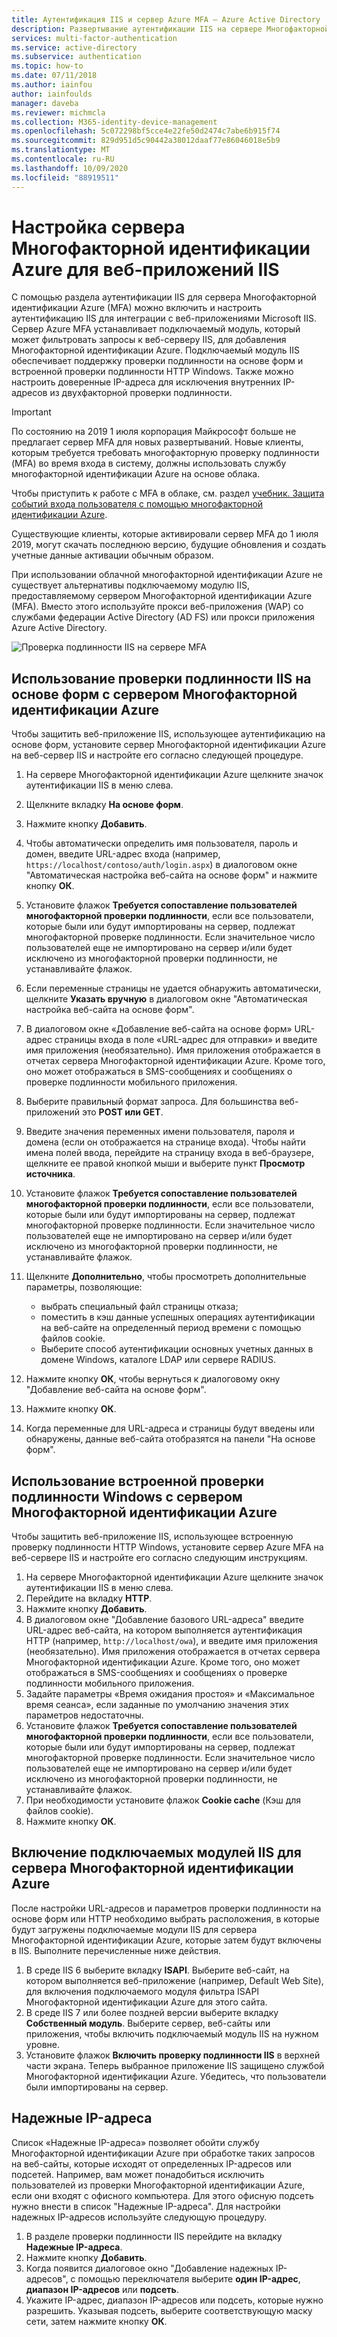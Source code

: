 ```yaml
---
title: Аутентификация IIS и сервер Azure MFA — Azure Active Directory
description: Развертывание аутентификации IIS на сервере Многофакторной идентификации Azure.
services: multi-factor-authentication
ms.service: active-directory
ms.subservice: authentication
ms.topic: how-to
ms.date: 07/11/2018
ms.author: iainfou
author: iainfoulds
manager: daveba
ms.reviewer: michmcla
ms.collection: M365-identity-device-management
ms.openlocfilehash: 5c072298bf5cce4e22fe50d2474c7abe6b915f74
ms.sourcegitcommit: 829d951d5c90442a38012daaf77e86046018e5b9
ms.translationtype: MT
ms.contentlocale: ru-RU
ms.lasthandoff: 10/09/2020
ms.locfileid: "88919511"
---
```

# <a name="configure-azure-multi-factor-authentication-server-for-iis-web-apps"></a>Настройка сервера Многофакторной идентификации Azure для веб-приложений IIS

С помощью раздела аутентификации IIS для сервера Многофакторной идентификации Azure (MFA) можно включить и настроить аутентификацию IIS для интеграции с веб-приложениями Microsoft IIS. Сервер Azure MFA устанавливает подключаемый модуль, который может фильтровать запросы к веб-серверу IIS, для добавления Многофакторной идентификации Azure. Подключаемый модуль IIS обеспечивает поддержку проверки подлинности на основе форм и встроенной проверки подлинности HTTP Windows. Также можно настроить доверенные IP-адреса для исключения внутренних IP-адресов из двухфакторной проверки подлинности.

> [!IMPORTANT]
> По состоянию на 2019 1 июля корпорация Майкрософт больше не предлагает сервер MFA для новых развертываний. Новые клиенты, которым требуется требовать многофакторную проверку подлинности (MFA) во время входа в систему, должны использовать службу многофакторной идентификации Azure на основе облака.
>
> Чтобы приступить к работе с MFA в облаке, см. раздел [учебник. Защита событий входа пользователя с помощью многофакторной идентификации Azure](tutorial-enable-azure-mfa.md).
>
> Существующие клиенты, которые активировали сервер MFA до 1 июля 2019, могут скачать последнюю версию, будущие обновления и создать учетные данные активации обычным образом.
>
> При использовании облачной многофакторной идентификации Azure не существует альтернативы подключаемому модулю IIS, предоставляемому сервером Многофакторной идентификации Azure (MFA). Вместо этого используйте прокси веб-приложения (WAP) со службами федерации Active Directory (AD FS) или прокси приложения Azure Active Directory.

![Проверка подлинности IIS на сервере MFA](./media/howto-mfaserver-iis/iis.png)

## <a name="using-form-based-iis-authentication-with-azure-multi-factor-authentication-server"></a>Использование проверки подлинности IIS на основе форм с сервером Многофакторной идентификации Azure

Чтобы защитить веб-приложение IIS, использующее аутентификацию на основе форм, установите сервер Многофакторной идентификации Azure на веб-сервер IIS и настройте его согласно следующей процедуре.

1. На сервере Многофакторной идентификации Azure щелкните значок аутентификации IIS в меню слева.
2. Щелкните вкладку **На основе форм**.
3. Нажмите кнопку **Добавить**.
4. Чтобы автоматически определить имя пользователя, пароль и домен, введите URL-адрес входа (например, `https://localhost/contoso/auth/login.aspx`) в диалоговом окне "Автоматическая настройка веб-сайта на основе форм" и нажмите кнопку **ОК**.
5. Установите флажок **Требуется сопоставление пользователей многофакторной проверки подлинности**, если все пользователи, которые были или будут импортированы на сервер, подлежат многофакторной проверке подлинности. Если значительное число пользователей еще не импортировано на сервер и/или будет исключено из многофакторной проверки подлинности, не устанавливайте флажок.
6. Если переменные страницы не удается обнаружить автоматически, щелкните **Указать вручную** в диалоговом окне "Автоматическая настройка веб-сайта на основе форм".
7. В диалоговом окне «Добавление веб-сайта на основе форм» URL-адрес страницы входа в поле «URL-адрес для отправки» и введите имя приложения (необязательно). Имя приложения отображается в отчетах сервера Многофакторной идентификации Azure. Кроме того, оно может отображаться в SMS-сообщениях и сообщениях о проверке подлинности мобильного приложения.
8. Выберите правильный формат запроса. Для большинства веб-приложений это **POST или GET**.
9. Введите значения переменных имени пользователя, пароля и домена (если он отображается на странице входа). Чтобы найти имена полей ввода, перейдите на страницу входа в веб-браузере, щелкните ее правой кнопкой мыши и выберите пункт **Просмотр источника**.
10. Установите флажок **Требуется сопоставление пользователей многофакторной проверки подлинности**, если все пользователи, которые были или будут импортированы на сервер, подлежат многофакторной проверке подлинности. Если значительное число пользователей еще не импортировано на сервер и/или будет исключено из многофакторной проверки подлинности, не устанавливайте флажок.
11. Щелкните **Дополнительно**, чтобы просмотреть дополнительные параметры, позволяющие:

    - выбрать специальный файл страницы отказа;
    - поместить в кэш данные успешных операциях аутентификации на веб-сайте на определенный период времени с помощью файлов cookie.
    - Выберите способ аутентификации основных учетных данных в домене Windows, каталоге LDAP или сервере RADIUS.

12. Нажмите кнопку **ОК**, чтобы вернуться к диалоговому окну "Добавление веб-сайта на основе форм".
13. Нажмите кнопку **ОК**.
14. Когда переменные для URL-адреса и страницы будут введены или обнаружены, данные веб-сайта отобразятся на панели "На основе форм".

## <a name="using-integrated-windows-authentication-with-azure-multi-factor-authentication-server"></a>Использование встроенной проверки подлинности Windows с сервером Многофакторной идентификации Azure

Чтобы защитить веб-приложение IIS, использующее встроенную проверку подлинности HTTP Windows, установите сервер Azure MFA на веб-сервере IIS и настройте его согласно следующим инструкциям.

1. На сервере Многофакторной идентификации Azure щелкните значок аутентификации IIS в меню слева.
2. Перейдите на вкладку **HTTP**.
3. Нажмите кнопку **Добавить**.
4. В диалоговом окне "Добавление базового URL-адреса" введите URL-адрес веб-сайта, на котором выполняется аутентификация HTTP (например, `http://localhost/owa`), и введите имя приложения (необязательно). Имя приложения отображается в отчетах сервера Многофакторной идентификации Azure. Кроме того, оно может отображаться в SMS-сообщениях и сообщениях о проверке подлинности мобильного приложения.
5. Задайте параметры «Время ожидания простоя» и «Максимальное время сеанса», если заданные по умолчанию значения этих параметров недостаточны.
6. Установите флажок **Требуется сопоставление пользователей многофакторной проверки подлинности**, если все пользователи, которые были или будут импортированы на сервер, подлежат многофакторной проверке подлинности. Если значительное число пользователей еще не импортировано на сервер и/или будет исключено из многофакторной проверки подлинности, не устанавливайте флажок.
7. При необходимости установите флажок **Cookie cache** (Кэш для файлов cookie).
8. Нажмите кнопку **ОК**.

## <a name="enable-iis-plug-ins-for-azure-multi-factor-authentication-server"></a>Включение подключаемых модулей IIS для сервера Многофакторной идентификации Azure

После настройки URL-адресов и параметров проверки подлинности на основе форм или HTTP необходимо выбрать расположения, в которые будут загружены подключаемые модули IIS для сервера Многофакторной идентификации Azure, которые затем будут включены в IIS. Выполните перечисленные ниже действия.

1. В среде IIS 6 выберите вкладку **ISAPI**. Выберите веб-сайт, на котором выполняется веб-приложение (например, Default Web Site), для включения подключаемого модуля фильтра ISAPI Многофакторной идентификации Azure для этого сайта.
2. В среде IIS 7 или более поздней версии выберите вкладку **Собственный модуль**. Выберите сервер, веб-сайты или приложения, чтобы включить подключаемый модуль IIS на нужном уровне.
3. Установите флажок **Включить проверку подлинности IIS** в верхней части экрана. Теперь выбранное приложение IIS защищено службой Многофакторной идентификации Azure. Убедитесь, что пользователи были импортированы на сервер.

## <a name="trusted-ips"></a>Надежные IP-адреса

Список «Надежные IP-адреса» позволяет обойти службу Многофакторной идентификации Azure при обработке таких запросов на веб-сайты, которые исходят от определенных IP-адресов или подсетей. Например, вам может понадобиться исключить пользователей из проверки Многофакторной идентификации Azure, если они входят с офисного компьютера. Для этого офисную подсеть нужно внести в список "Надежные IP-адреса". Для настройки надежных IP-адресов используйте следующую процедуру.

1. В разделе проверки подлинности IIS перейдите на вкладку **Надежные IP-адреса**.
2. Нажмите кнопку **Добавить**.
3. Когда появится диалоговое окно "Добавление надежных IP-адресов", с помощью переключателя выберите **один IP-адрес**, **диапазон IP-адресов** или **подсеть**.
4. Укажите IP-адрес, диапазон IP-адресов или подсеть, которые нужно разрешить. Указывая подсеть, выберите соответствующую маску сети, затем нажмите кнопку **ОК**.
